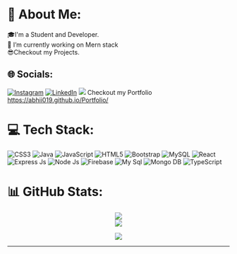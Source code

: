 # 💫 About Me:
🎓I'm a Student and Developer.<br>🌱 I’m currently working on Mern stack <br>😎Checkout my Projects.


## 🌐 Socials:
 [![Instagram](https://img.shields.io/badge/Instagram-%23E4405F.svg?logo=Instagram&logoColor=white)](https://instagram.com/_abhii__019) 
 [![LinkedIn](https://img.shields.io/badge/LinkedIn-%230077B5.svg?logo=linkedin&logoColor=white)](https://www.linkedin.com/in/abhishek-yergude-878701243) 
 [![](https://visitcount.itsvg.in/api?id=abhii019&icon=0&color=0)](https://visitcount.itsvg.in)
 Checkout my Portfolio https://abhii019.github.io/Portfolio/

# 💻 Tech Stack:

 ![CSS3](https://img.shields.io/badge/css3-%231572B6.svg?style=for-the-badge&logo=css3&logoColor=white) 
 ![Java](https://img.shields.io/badge/java-%23ED8B00.svg?style=for-the-badge&logo=java&logoColor=white) 
 ![JavaScript](https://img.shields.io/badge/javascript-%23323330.svg?style=for-the-badge&logo=javascript&logoColor=%23F7DF1E) 
 ![HTML5](https://img.shields.io/badge/html5-%23E34F26.svg?style=for-the-badge&logo=html5&logoColor=white) 
 ![Bootstrap](https://img.shields.io/badge/bootstrap-%23563D7C.svg?style=for-the-badge&logo=bootstrap&logoColor=white) 
 ![MySQL](https://img.shields.io/badge/mysql-%2300f.svg?style=for-the-badge&logo=mysql&logoColor=white)
 ![React](https://img.shields.io/badge/React-%2300f.svg?style=for-the-badge&logo=react&logoColor=white&logoColor=%23F7DF1E)
  ![Express Js](https://img.shields.io/badge/Expressjs-%231572B6.svg?style=for-the-badge&logo=express&logoColor=white) 
   ![Node Js](https://img.shields.io/badge/Nodejs-%23323330.svg?style=for-the-badge&logo=node&logoColor=%23F7DF1E)
    ![Firebase](https://img.shields.io/badge/Firebase-%23563D7C.svg?style=for-the-badge&logo=firebase&logoColor=white) 
     ![My Sql](https://img.shields.io/badge/mysql-%23563D7C.svg?style=for-the-badge&logo=mysql&logoColor=white) 
      ![Mongo DB](https://img.shields.io/badge/mongodb-%23E34F26.svg?style=for-the-badge&logo=mongodb&logoColor=white) 
       ![TypeScript](https://img.shields.io/badge/typescript-%23ED8B00.svg?style=for-the-badge&logo=typescript&logoColor=white) 


# 📊 GitHub Stats:
<div align="center">
 
![](https://github-readme-stats.vercel.app/api?username=abhii019&theme=dark&hide_border=false&include_all_commits=false&count_private=false)<br/>
![](https://github-readme-streak-stats.herokuapp.com/?user=abhii019&theme=dark&hide_border=false)<br/>

![](https://github-readme-stats.vercel.app/api/top-langs/?username=abhii019&theme=dark&hide_border=false&include_all_commits=false&count_private=false&layout=compact)
</div>

---

<!-- Proudly created with GPRM ( https://gprm.itsvg.in ) -->
